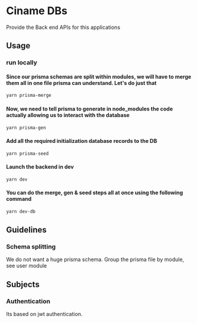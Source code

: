 # Ciname DBs  

Provide the Back end APIs for this applications

## Usage

### run locally

#### Since our prisma schemas are split within modules, we will have to merge them all in one file prisma can understand. Let's do just that

```bash
yarn prisma-merge
```

#### Now, we need to tell prisma to generate in node_modules the code actually allowing us to interact with the database

```bash
yarn prisma-gen
```

#### Add all the required initialization database records to the DB

```bash
yarn prisma-seed
```

#### Launch the backend in dev

```bash
yarn dev
```

#### You can do the merge, gen & seed steps all at once using the following command

```bash
yarn dev-db
```

## Guidelines

### Schema splitting

We do not want a huge prisma schema. Group the prisma file by module, see user module 

## Subjects

### Authentication

Its based on jwt authentication.
